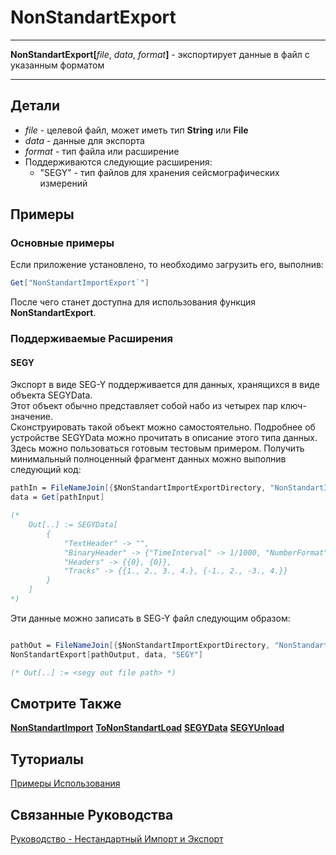 # NonStandartExport

---

**NonStandartExport[**_file_, _data_, _format_**]** - экспортирует данные в файл с указанным форматом

---

## Детали

- _file_ - целевой файл, может иметь тип **String** или **File**
- _data_ - данные для экспорта
- _format_ - тип файла или расширение
- Поддерживаются следующие расширения:
  - "SEGY" - тип файлов для хранения сейсмографических измерений

## Примеры

### Основные примеры

Если приложение установлено, то необходимо загрузить его, выполнив:

```mathematica
Get["NonStandartImportExport`"]
```

После чего станет доступна для использования функция **NonStandartExport**.  

### Поддерживаемые Расширения

#### SEGY

Экспорт в виде SEG-Y поддерживается для данных, хранящихся в виде объекта SEGYData.  
Этот объект обычно представляет собой набо из четырех пар ключ-значение.  
Сконструировать такой объект можно самостоятельно.  Подробнее об устройстве SEGYData  можно прочитать в описание этого типа данных.  Здесь можно пользоваться готовым тестовым примером. Получить минимальный полноценный фрагмент данных можно выполнив следующий код:  

```mathematica
pathIn = FileNameJoin[{$NonStandartImportExportDirectory, "NonStandartImportExportExample", "SEGYDataExample"}];
data = Get[pathInput]

(*
    Out[..] := SEGYData[
        {
            "TextHeader" -> "",
            "BinaryHeader" -> {"TimeInterval" -> 1/1000, "NumberFormat" -> 1, "TrackLength" -> 4},
            "Headers" -> {{0}, {0}},
            "Tracks" -> {{1., 2., 3., 4.}, {-1., 2., -3., 4.}}
        }
    ]
*)

```

Эти данные можно записать в SEG-Y файл следующим образом:  

```mathematica

pathOut = FileNameJoin[{$NonStandartImportExportDirectory, "NonStandartImportExportExample", "SEGYOutput.segy"}];
NonStandartExport[pathOutput, data, "SEGY"]

(* Out[..] := <segy out file path> *)

```

## Смотрите Также

**[NonStandartImport](./NonStandartImport.md)** **[ToNonStandartLoad](./ToNonStandartLoad.md)**
**[SEGYData](./SEGYData.md)**
**[SEGYUnload](./SEGYUnload.md)**

## Туториалы

[Примеры Использования](../../Tutorials/ExampleOfUse.md)

## Связанные Руководства

[Руководство - Нестандартный Импорт и Экспорт](../../Guides/Guide.md)
